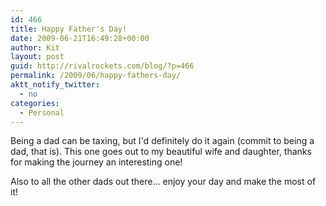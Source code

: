 ```yaml
---
id: 466
title: Happy Father's Day!
date: 2009-06-21T16:49:28+00:00
author: Kit
layout: post
guid: http://rivalrockets.com/blog/?p=466
permalink: /2009/06/happy-fathers-day/
aktt_notify_twitter:
  - no
categories:
  - Personal
---
```

Being a dad can be taxing, but I'd definitely do it again (commit to being a dad, that is).  This one goes out to my beautiful wife and daughter, thanks for making the journey an interesting one!

Also to all the other dads out there... enjoy your day and make the most of it!